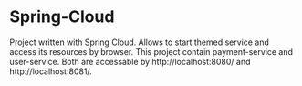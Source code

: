 # Spring-Cloud
Project written with Spring Cloud. Allows to start themed service and access its resources by browser. 
This project contain payment-service and user-service. Both are accessable by http://localhost:8080/ and http://localhost:8081/.
